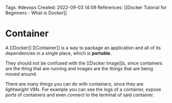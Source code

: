 Tags: #devops 
Created: 2022-09-03 14:09
References: [[Docker Tutorial for Beginners - What is Docker]]

# Container
A [[Docker]] [[Container]] is a way to package an application and all of its dependencies in a single place, which is **portable**.

They should not be confused with the [[Docker Image]]s, since containers are the thing that are running and images are the things that are being moved around.

There are many things you can do with containers, since they are *lightweight VMs*. For example you can see the logs of a container, expose ports of containers and even connect to the terminal of said container.